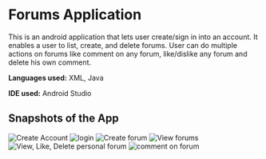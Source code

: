 # Forums Application

This is an android application that lets user create/sign in into an account. It enables a user to list, create, and delete forums. User can do multiple actions on forums like comment on any forum, like/dislike any forum and delete his own comment.

**Languages used:** XML, Java

**IDE used:** Android Studio

## Snapshots of the App

![Create Account](https://user-images.githubusercontent.com/70915043/137672703-76c7b1d9-4e1d-4583-9d21-fc16b855a5b1.PNG)
![login](https://user-images.githubusercontent.com/70915043/137672791-2fdf46fe-dfc1-444b-9f10-6dafe2d108b8.PNG)
![Create forum](https://user-images.githubusercontent.com/70915043/137672808-a49137d6-fe24-4a1f-ba04-89a9e2919e20.PNG)
![View forums](https://user-images.githubusercontent.com/70915043/137672816-482399f1-6063-478f-9939-7a5b435bc2bf.PNG)
![View, Like, Delete personal forum](https://user-images.githubusercontent.com/70915043/137672824-a067824f-2526-4692-9114-f61f527cc685.PNG)
![comment on forum](https://user-images.githubusercontent.com/70915043/137672833-bc640980-6132-47d9-bbb7-da22a9c22db1.PNG)







